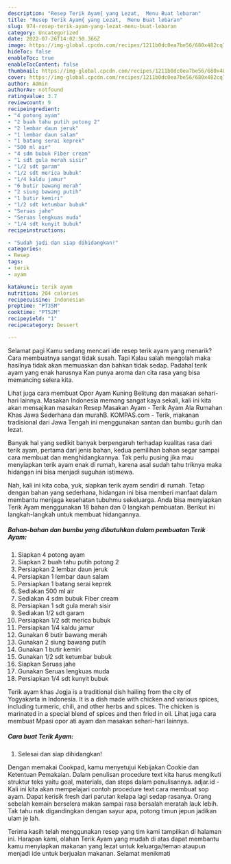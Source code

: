```yaml
---
description: "Resep Terik Ayam{ yang Lezat,  Menu Buat lebaran"
title: "Resep Terik Ayam{ yang Lezat,  Menu Buat lebaran"
slug: 974-resep-terik-ayam-yang-lezat-menu-buat-lebaran
category: Uncategorized
date: 2022-07-26T14:02:50.366Z
image: https://img-global.cpcdn.com/recipes/1211b0dc0ea7be56/680x482cq70/terik-ayam-foto-resep-utama.jpg
hideToc: false
enableToc: true
enableTocContent: false
thumbnail: https://img-global.cpcdn.com/recipes/1211b0dc0ea7be56/680x482cq70/terik-ayam-foto-resep-utama.jpg
cover: https://img-global.cpcdn.com/recipes/1211b0dc0ea7be56/680x482cq70/terik-ayam-foto-resep-utama.jpg
author: Admin
authorAv: notfound
ratingvalue: 3.7
reviewcount: 9
recipeingredient:
- "4 potong ayam"
- "2 buah tahu putih potong 2"
- "2 lembar daun jeruk"
- "1 lembar daun salam"
- "1 batang serai keprek"
- "500 ml air"
- "4 sdm bubuk Fiber cream"
- "1 sdt gula merah sisir"
- "1/2 sdt garam"
- "1/2 sdt merica bubuk"
- "1/4 kaldu jamur"
- "6 butir bawang merah"
- "2 siung bawang putih"
- "1 butir kemiri"
- "1/2 sdt ketumbar bubuk"
- "Seruas jahe"
- "Seruas lengkuas muda"
- "1/4 sdt kunyit bubuk"
recipeinstructions:

- "Sudah jadi dan siap dihidangkan!"
categories:
- Resep
tags:
- terik
- ayam

katakunci: terik ayam 
nutrition: 204 calories
recipecuisine: Indonesian
preptime: "PT35M"
cooktime: "PT52M"
recipeyield: "1"
recipecategory: Dessert

---
```



Selamat pagi Kamu sedang mencari ide resep terik ayam yang menarik? Cara membuatnya sangat tidak susah. Tapi Kalau salah mengolah maka hasilnya tidak akan memuaskan dan bahkan tidak sedap. Padahal terik ayam yang enak harusnya Kan punya aroma dan cita rasa yang bisa memancing selera kita.


Lihat juga cara membuat Opor Ayam Kuning Belitung dan masakan sehari-hari lainnya. Masakan Indonesia memang sangat kaya sekali, kali ini kita akan mensajikan masakan Resep Masakan Ayam - Terik Ayam Ala Rumahan Khas Jawa Sederhana dan murahB. KOMPAS.com - Terik, makanan tradisional dari Jawa Tengah ini menggunakan santan dan bumbu gurih dan lezat.

Banyak hal yang sedikit banyak berpengaruh terhadap kualitas rasa dari terik ayam, pertama dari jenis bahan, kedua pemilihan bahan segar sampai cara membuat dan menghidangkannya. Tak perlu pusing jika mau menyiapkan terik ayam enak di rumah, karena asal sudah tahu triknya maka hidangan ini bisa menjadi suguhan istimewa.


Nah, kali ini kita coba, yuk, siapkan terik ayam sendiri di rumah. Tetap dengan bahan yang sederhana, hidangan ini bisa memberi manfaat dalam membantu menjaga kesehatan tubuhmu sekeluarga. Anda bisa menyiapkan Terik Ayam menggunakan 18 bahan dan 0 langkah pembuatan. Berikut ini langkah-langkah untuk membuat hidangannya.

<!--inarticleads1-->

##### Bahan-bahan dan bumbu yang dibutuhkan dalam pembuatan Terik Ayam:

1. Siapkan 4 potong ayam
1. Siapkan 2 buah tahu putih potong 2
1. Persiapkan 2 lembar daun jeruk
1. Persiapkan 1 lembar daun salam
1. Persiapkan 1 batang serai keprek
1. Sediakan 500 ml air
1. Sediakan 4 sdm bubuk Fiber cream
1. Persiapkan 1 sdt gula merah sisir
1. Sediakan 1/2 sdt garam
1. Persiapkan 1/2 sdt merica bubuk
1. Persiapkan 1/4 kaldu jamur
1. Gunakan 6 butir bawang merah
1. Gunakan 2 siung bawang putih
1. Gunakan 1 butir kemiri
1. Gunakan 1/2 sdt ketumbar bubuk
1. Siapkan Seruas jahe
1. Gunakan Seruas lengkuas muda
1. Persiapkan 1/4 sdt kunyit bubuk


Terik ayam khas Jogja is a traditional dish hailing from the city of Yogyakarta in Indonesia. It is a dish made with chicken and various spices, including turmeric, chili, and other herbs and spices. The chicken is marinated in a special blend of spices and then fried in oil. Lihat juga cara membuat Mpasi opor ati ayam dan masakan sehari-hari lainnya. 

<!--inarticleads2-->

##### Cara buat Terik Ayam:


1. Selesai dan siap dihidangkan!

Dengan memakai Cookpad, kamu menyetujui Kebijakan Cookie dan Ketentuan Pemakaian. Dalam penulisan procedure text kita harus mengikuti struktur teks yaitu goal, materials, dan steps dalam penulisannya. adjar.id - Kali ini kita akan mempelajari contoh procedure text cara membuat sop ayam. Dapat kerisik fresh dari parutan kelapa lagi sedap rasanya. Orang sebelah kemain berselera makan sampai rasa bersalah meratah lauk lebih. Tak tahu nak digandingkan dengan sayur apa, potong timun jepun jadikan ulam je lah. 

Terima kasih telah menggunakan resep yang tim kami tampilkan di halaman ini. Harapan kami, olahan Terik Ayam yang mudah di atas dapat membantu kamu menyiapkan makanan yang lezat untuk keluarga/teman ataupun menjadi ide untuk berjualan makanan. Selamat menikmati
